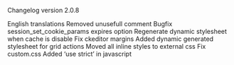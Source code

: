 Changelog version 2.0.8
 
English translations
Removed unusefull comment
Bugfix session_set_cookie_params expires option
Regenerate dynamic stylesheet when cache is disable
Fix ckeditor margins
Added dynamic generated stylesheet for grid actions
Moved all inline styles to external css
Fix custom.css
Added ‘use strict’ in javascript
